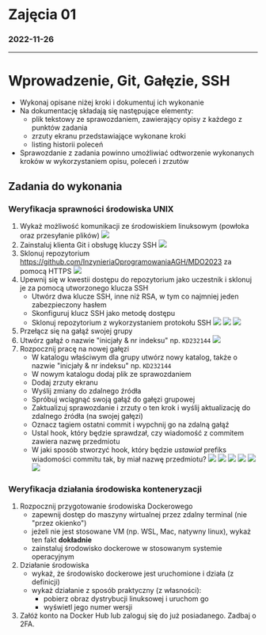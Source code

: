 # Zajęcia 01
### 2022-11-26
---
# Wprowadzenie, Git, Gałęzie, SSH
- Wykonaj opisane niżej kroki i dokumentuj ich wykonanie
- Na dokumentację składają się następujące elementy:
  - plik tekstowy ze sprawozdaniem, zawierający opisy z każdego z punktów zadania
  - zrzuty ekranu przedstawiające wykonane kroki
  - listing historii poleceń
- Sprawozdanie z zadania powinno umożliwiać odtworzenie wykonanych kroków w wykorzystaniem opisu, poleceń i zrzutów

## Zadania do wykonania
### Weryfikacja sprawności środowiska UNIX
1. Wykaż możliwość komunikacji ze środowiskiem linuksowym (powłoka oraz przesyłanie plików)
![](./ssh.png)
2. Zainstaluj klienta Git i obsługę kluczy SSH
![](./ssh2.png)
3. Sklonuj repozytorium https://github.com/InzynieriaOprogramowaniaAGH/MDO2023 za pomocą HTTPS
![](./ssh3.png)
4. Upewnij się w kwestii dostępu do repozytorium jako uczestnik i sklonuj je za pomocą utworzonego klucza SSH
   - Utwórz dwa klucze SSH, inne niż RSA, w tym co najmniej jeden zabezpieczony hasłem
   - Skonfiguruj klucz SSH jako metodę dostępu
   - Sklonuj repozytorium z wykorzystaniem protokołu SSH
   ![](./ssh4.png)
   ![](./ssh4.1.png)
   ![](./ssh4.2.png)
5. Przełącz się na gałąź swojej grupy
6. Utwórz gałąź o nazwie "inicjały & nr indeksu" np. ```KD232144```
![](./ssh5-6.png)
7. Rozpocznij pracę na nowej gałęzi
   - W katalogu właściwym dla grupy utwórz nowy katalog, także o nazwie "inicjały & nr indeksu" np. ```KD232144```
   - W nowym katalogu dodaj plik ze sprawozdaniem
   - Dodaj zrzuty ekranu
   - Wyślij zmiany do zdalnego źródła
   - Spróbuj wciągnąć swoją gałąź do gałęzi grupowej
   - Zaktualizuj sprawozdanie i zrzuty o ten krok i wyślij aktualizację do zdalnego źródła (na swojej gałęzi)
   - Oznacz tagiem ostatni commit i wypchnij go na zdalną gałąź
   - Ustal hook, który będzie sprawdzał, czy wiadomość z commitem zawiera nazwę przedmiotu
   - W jaki sposób stworzyć hook, który będzie *ustawiał* prefiks wiadomości commitu tak, by miał nazwę przedmiotu?
   ![](./ssh7.png)
   ![](./ssh7.1.png)
   ![](./ssh7.2.png)
   ![](./ssh7.3.png)
   ![](./ssh7.4.png)
   ![](./ssh7.5.png)
### Weryfikacja działania środowiska konteneryzacji
1. Rozpocznij przygotowanie środowiska Dockerowego
    * zapewnij dostęp do maszyny wirtualnej przez zdalny terminal (nie "przez okienko")
    * jeżeli nie jest stosowane VM (np. WSL, Mac, natywny linux), wykaż ten fakt **dokładnie**
    * zainstaluj środowisko dockerowe w stosowanym systemie operacyjnym
2. Działanie środowiska
    * wykaż, że środowisko dockerowe jest uruchomione i działa (z definicji)
    * wykaż działanie z sposób praktyczny (z własności):
      * pobierz obraz dystrybucji linuksowej i uruchom go 
      * wyświetl jego numer wersji
3. Załóż konto na Docker Hub lub zaloguj się do już posiadanego. Zadbaj o 2FA.